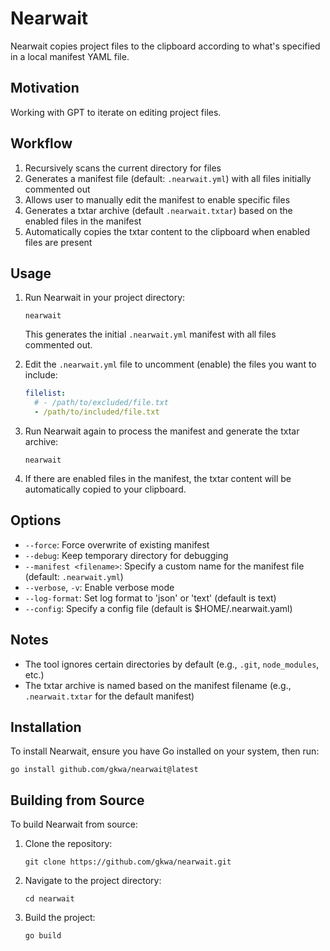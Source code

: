 # Nearwait

Nearwait copies project files to the clipboard according to what's specified in a local manifest YAML file.

## Motivation

Working with GPT to iterate on editing project files.

## Workflow

1. Recursively scans the current directory for files
1. Generates a manifest file (default: `.nearwait.yml`) with all files initially commented out
1. Allows user to manually edit the manifest to enable specific files
1. Generates a txtar archive (default `.nearwait.txtar`) based on the enabled files in the manifest
1. Automatically copies the txtar content to the clipboard when enabled files are present

## Usage

1. Run Nearwait in your project directory:

   ```
   nearwait
   ```

   This generates the initial `.nearwait.yml` manifest with all files commented out.

1. Edit the `.nearwait.yml` file to uncomment (enable) the files you want to include:

   ```yaml
   filelist:
     # - /path/to/excluded/file.txt
     - /path/to/included/file.txt
   ```

1. Run Nearwait again to process the manifest and generate the txtar archive:

   ```
   nearwait
   ```

1. If there are enabled files in the manifest, the txtar content will be automatically copied to your clipboard.

## Options

- `--force`: Force overwrite of existing manifest
- `--debug`: Keep temporary directory for debugging
- `--manifest <filename>`: Specify a custom name for the manifest file (default: `.nearwait.yml`)
- `--verbose`, `-v`: Enable verbose mode
- `--log-format`: Set log format to 'json' or 'text' (default is text)
- `--config`: Specify a config file (default is $HOME/.nearwait.yaml)

## Notes

- The tool ignores certain directories by default (e.g., `.git`, `node_modules`, etc.)
- The txtar archive is named based on the manifest filename (e.g., `.nearwait.txtar` for the default manifest)

## Installation

To install Nearwait, ensure you have Go installed on your system, then run:

```
go install github.com/gkwa/nearwait@latest
```

## Building from Source

To build Nearwait from source:

1. Clone the repository:

   ```
   git clone https://github.com/gkwa/nearwait.git
   ```

1. Navigate to the project directory:

   ```
   cd nearwait
   ```

1. Build the project:
   ```
   go build
   ```
